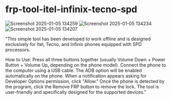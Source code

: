 # frp-tool-itel-infinix-tecno-spd
![Screenshot 2025-01-05 134259](https://github.com/user-attachments/assets/f4ceb468-4c5e-4e84-bd3e-630ba43ccdd6)
![Screenshot 2025-01-05 134234](https://github.com/user-attachments/assets/89145ee9-cc96-4a01-bdda-f98d129cc873)
![Screenshot 2025-01-05 134207](https://github.com/user-attachments/assets/ae6edfaf-1cbb-48c3-b12b-23125e086ac8)

"This simple tool has been developed to work offline and is designed exclusively for Itel, Tecno, and Infinix phones equipped with SPD processors.

How to Use:
Press all three buttons together (usually Volume Down + Power Button + Volume Up, depending on the phone model).
Connect the phone to the computer using a USB cable.
The ADB option will be enabled automatically on the phone.
When a notification appears asking for Developer Options permission, click "Allow."
Once the phone is detected by the program, click the Remove FRP button to remove the lock.
The tool is user-friendly and specifically designed for the supported devices."
